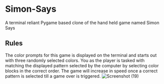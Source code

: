 # Simon-Says
A terminal reliant Pygame based clone of the hand held game named Simon Says

## Rules
The color prompts for this game is displayed on the terminal and starts out with three randomly selected colors. You as 
the player is tasked with matching the displayed pattern selected by the computer by selecting color blocks in the 
correct order. The game will increase in speed once a correct pattern is selected till a game over is triggered. 
![Screenshot (19)](https://user-images.githubusercontent.com/76986911/134270802-1071b26f-bef8-4d5b-899f-d909bca8aaec.png)
